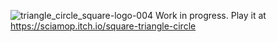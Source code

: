 
![triangle_circle_square-logo-004](https://github.com/user-attachments/assets/065fb971-2bd3-4726-97d6-fae292801c3e)
Work in progress. 
Play it at https://sciamop.itch.io/square-triangle-circle
